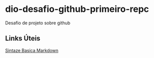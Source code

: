 # dio-desafio-github-primeiro-repc
Desafio de projeto sobre github

## Links Úteis
[Sintaze Basica Markdown](https://www.markdownguide.org/basic-syntax/#overview)

